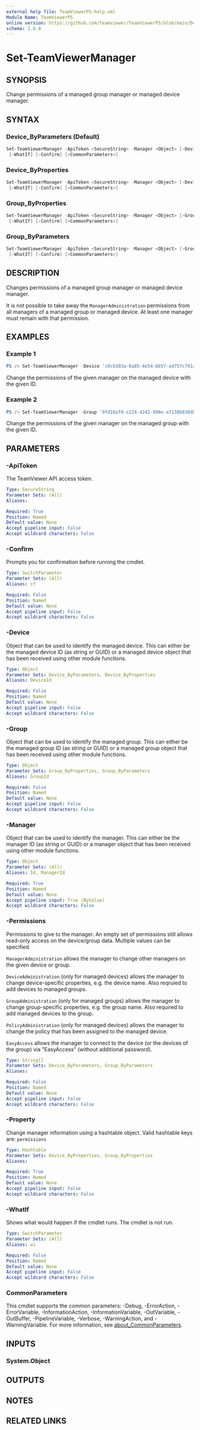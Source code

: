 ```yaml
---
external help file: TeamViewerPS-help.xml
Module Name: TeamViewerPS
online version: https://github.com/teamviewer/TeamViewerPS/blob/main/Docs/Help/Set-TeamViewerManager.md
schema: 2.0.0
---
```


# Set-TeamViewerManager

## SYNOPSIS

Change permissions of a managed group manager or managed device manager.

## SYNTAX

### Device_ByParameters (Default)

```powershell
Set-TeamViewerManager -ApiToken <SecureString> -Manager <Object> [-Device <Object>] [-Permissions <String[]>]
 [-WhatIf] [-Confirm] [<CommonParameters>]
```

### Device_ByProperties

```powershell
Set-TeamViewerManager -ApiToken <SecureString> -Manager <Object> [-Device <Object>] -Property <Hashtable>
 [-WhatIf] [-Confirm] [<CommonParameters>]
```

### Group_ByProperties

```powershell
Set-TeamViewerManager -ApiToken <SecureString> -Manager <Object> [-Group <Object>] -Property <Hashtable>
 [-WhatIf] [-Confirm] [<CommonParameters>]
```

### Group_ByParameters

```powershell
Set-TeamViewerManager -ApiToken <SecureString> -Manager <Object> [-Group <Object>] [-Permissions <String[]>]
 [-WhatIf] [-Confirm] [<CommonParameters>]
```

## DESCRIPTION

Changes permissions of a managed group manager or managed device manager.

It is not possible to take away the `ManagerAdministration` permissions from
all managers of a managed group or managed device. At least one manager must
remain with that permission.

## EXAMPLES

### Example 1

```powershell
PS /> Set-TeamViewerManager -Device 'c0cb303a-8a85-4e54-b657-a4757c791aef' -Manager '57e8f75e-8e6f-4450-a59d-10e02ccf5986' -Permissions 'EasyAccess', 'ManagerAdministration'
```

Change the permissions of the given manager on the managed device with the given
ID.

### Example 2

```powershell
PS /> Set-TeamViewerManager -Group '9fd16af0-c224-4242-998e-a7138b038dbb' -Manager '57e8f75e-8e6f-4450-a59d-10e02ccf5986' -Permissions 'EasyAccess', 'ManagerAdministration'
```

Change the permissions of the given manager on the managed group with the given
ID.

## PARAMETERS

### -ApiToken

The TeamViewer API access token.

```yaml
Type: SecureString
Parameter Sets: (All)
Aliases:

Required: True
Position: Named
Default value: None
Accept pipeline input: False
Accept wildcard characters: False
```

### -Confirm

Prompts you for confirmation before running the cmdlet.

```yaml
Type: SwitchParameter
Parameter Sets: (All)
Aliases: cf

Required: False
Position: Named
Default value: None
Accept pipeline input: False
Accept wildcard characters: False
```

### -Device

Object that can be used to identify the managed device.
This can either be the managed device ID (as string or GUID) or a managed device
object that has been received using other module functions.

```yaml
Type: Object
Parameter Sets: Device_ByParameters, Device_ByProperties
Aliases: DeviceId

Required: False
Position: Named
Default value: None
Accept pipeline input: False
Accept wildcard characters: False
```

### -Group

Object that can be used to identify the managed group.
This can either be the managed group ID (as string or GUID) or a managed group
object that has been received using other module functions.

```yaml
Type: Object
Parameter Sets: Group_ByProperties, Group_ByParameters
Aliases: GroupId

Required: False
Position: Named
Default value: None
Accept pipeline input: False
Accept wildcard characters: False
```

### -Manager

Object that can be used to identify the manager.
This can either be the manager ID (as string or GUID) or a manager object that
has been received using other module functions.

```yaml
Type: Object
Parameter Sets: (All)
Aliases: Id, ManagerId

Required: True
Position: Named
Default value: None
Accept pipeline input: True (ByValue)
Accept wildcard characters: False
```

### -Permissions

Permissions to give to the manager.
An empty set of permissions still allows read-only access on the device/group
data. Multiple values can be specified.

`ManagerAdministration` allows the manager to change other managers on the given
device or group.

`DeviceAdministration` (only for managed devices) allows the manager to change
device-specific properties, e.g. the device name. Also reqruied to add devices
to managed groups.

`GroupAdministration` (only for managed groups) allows the manager to change
group-specific properties, e.g. the group name. Also required to add managed
devices to the group.

`PolicyAdministration` (only for managed devices) allows the manager to change
the policy that has been assigned to the managed device.

`EasyAccess` allows the manager to connect to the device (or the devices of the
group) via "EasyAccess" (without additional password).

```yaml
Type: String[]
Parameter Sets: Device_ByParameters, Group_ByParameters
Aliases:

Required: False
Position: Named
Default value: None
Accept pipeline input: False
Accept wildcard characters: False
```

### -Property

Change manager information using a hashtable object.
Valid hashtable keys are: `permissions`

```yaml
Type: Hashtable
Parameter Sets: Device_ByProperties, Group_ByProperties
Aliases:

Required: True
Position: Named
Default value: None
Accept pipeline input: False
Accept wildcard characters: False
```

### -WhatIf

Shows what would happen if the cmdlet runs.
The cmdlet is not run.

```yaml
Type: SwitchParameter
Parameter Sets: (All)
Aliases: wi

Required: False
Position: Named
Default value: None
Accept pipeline input: False
Accept wildcard characters: False
```

### CommonParameters

This cmdlet supports the common parameters: -Debug, -ErrorAction, -ErrorVariable, -InformationAction, -InformationVariable, -OutVariable, -OutBuffer, -PipelineVariable, -Verbose, -WarningAction, and -WarningVariable. For more information, see [about_CommonParameters](http://go.microsoft.com/fwlink/?LinkID=113216).

## INPUTS

### System.Object

## OUTPUTS

## NOTES

## RELATED LINKS
